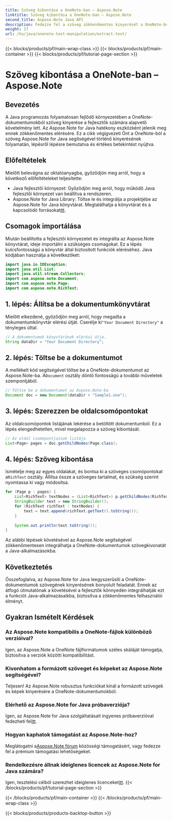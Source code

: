 ```yaml
---
title: Szöveg kibontása a OneNote-ban – Aspose.Note
linktitle: Szöveg kibontása a OneNote-ban – Aspose.Note
second_title: Aspose.Note Java API
description: Fedezze fel a szöveg zökkenőmentes kinyerését a OneNote-ból Java nyelven az Aspose.Note segítségével. Könnyedén integrálhatja, kezelheti és javíthatja alkalmazásait.
weight: 17
url: /hu/java/onenote-text-manipulation/extract-text/
---
```


{{< blocks/products/pf/main-wrap-class >}}
{{< blocks/products/pf/main-container >}}
{{< blocks/products/pf/tutorial-page-section >}}

# Szöveg kibontása a OneNote-ban – Aspose.Note

## Bevezetés
A Java programozás folyamatosan fejlődő környezetében a OneNote-dokumentumokból szöveg kinyerése a fejlesztők számára alapvető követelmény lett. Az Aspose.Note for Java hatékony eszközként jelenik meg ennek zökkenőmentes elérésére. Ez a cikk végigvezeti Önt a OneNote-ból a szöveg Aspose.Note for Java segítségével történő kinyerésének folyamatán, lépésről lépésre bemutatva és értékes betekintést nyújtva.
## Előfeltételek
Mielőtt belevágna az oktatóanyagba, győződjön meg arról, hogy a következő előfeltételeket teljesítette:
- Java fejlesztői környezet: Győződjön meg arról, hogy működő Java fejlesztői környezet van beállítva a rendszeren.
-  Aspose.Note for Java Library: Töltse le és integrálja a projektjébe az Aspose.Note for Java könyvtárat. Megtalálhatja a könyvtárat és a kapcsolódó forrásokat[itt](https://releases.aspose.com/note/java/).
## Csomagok importálása
Miután beállította a fejlesztői környezetet és integrálta az Aspose.Note könyvtárat, ideje importálni a szükséges csomagokat. Ez a lépés kulcsfontosságú a könyvtár által biztosított funkciók eléréséhez. Java kódjában használja a következőket:
```java
import java.io.IOException;
import java.util.List;
import java.util.stream.Collectors;
import com.aspose.note.Document;
import com.aspose.note.Page;
import com.aspose.note.RichText;
```
## 1. lépés: Állítsa be a dokumentumkönyvtárat
 Mielőtt elkezdené, győződjön meg arról, hogy megadta a dokumentumkönyvtár elérési útját. Cserélje ki`"Your Document Directory"` a tényleges úttal.
```java
// A dokumentumok könyvtárának elérési útja.
String dataDir = "Your Document Directory";
```
## 2. lépés: Töltse be a dokumentumot
 A mellékelt kód segítségével töltse be a OneNote-dokumentumot az Aspose.Note-ba. A`Document` osztály döntő fontosságú a további műveletek szempontjából.
```java
// Töltse be a dokumentumot az Aspose.Note-ba
Document doc = new Document(dataDir + "Sample1.one");
```
## 3. lépés: Szerezzen be oldalcsomópontokat
Az oldalcsomópontok listájának lekérése a betöltött dokumentumból. Ez a lépés elengedhetetlen, mivel megalapozza a szöveg kibontását.
```java
// Az oldal csomópontjainak listája
List<Page> pages = doc.getChildNodes(Page.class);
```
## 4. lépés: Szöveg kibontása
Ismételje meg az egyes oldalakat, és bontsa ki a szöveges csomópontokat a`RichText` osztály. Állítsa össze a szöveges tartalmat, és szükség szerint nyomtassa ki vagy módosítsa.
```java
for (Page p : pages) {
    List<RichText> textNodes = (List<RichText>) p.getChildNodes(RichText.class);
    StringBuilder text = new StringBuilder();
    for (RichText richText : textNodes) {
        text = text.append(richText.getText().toString());
    }
    
    System.out.println(text.toString());
}
```
Az alábbi lépések követésével az Aspose.Note segítségével zökkenőmentesen integrálhatja a OneNote-dokumentumok szövegkivonatát a Java-alkalmazásokba.
## Következtetés
Összefoglalva, az Aspose.Note for Java leegyszerűsíti a OneNote-dokumentumok szövegének kinyerésének bonyolult feladatát. Ennek az átfogó útmutatónak a követésével a fejlesztők könnyedén integrálhatják ezt a funkciót Java-alkalmazásaikba, biztosítva a zökkenőmentes felhasználói élményt.
## Gyakran Ismételt Kérdések
### Az Aspose.Note kompatibilis a OneNote-fájlok különböző verzióival?
Igen, az Aspose.Note a OneNote fájlformátumok széles skáláját támogatja, biztosítva a verziók közötti kompatibilitást.
### Kivonhatom a formázott szöveget és képeket az Aspose.Note segítségével?
Teljesen! Az Aspose.Note robusztus funkciókat kínál a formázott szövegek és képek kinyerésére a OneNote-dokumentumokból.
### Elérhető az Aspose.Note for Java próbaverziója?
Igen, az Aspose.Note for Java szolgáltatásait ingyenes próbaverzióval fedezheti fel[itt](https://releases.aspose.com/).
### Hogyan kaphatok támogatást az Aspose.Note-hoz?
 Meglátogatni a[Aspose.Note fórum](https://forum.aspose.com/c/note/28) közösségi támogatásért, vagy fedezze fel a prémium támogatási lehetőségeket.
### Rendelkezésre állnak ideiglenes licencek az Aspose.Note for Java számára?
 Igen, tesztelési célból szerezhet ideiglenes licenceket[itt](https://purchase.aspose.com/temporary-license/).
{{< /blocks/products/pf/tutorial-page-section >}}

{{< /blocks/products/pf/main-container >}}
{{< /blocks/products/pf/main-wrap-class >}}

{{< blocks/products/products-backtop-button >}}

